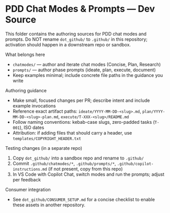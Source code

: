 # PDD Chat Modes & Prompts — Dev Source

This folder contains the authoring sources for PDD chat modes and prompts. Do NOT rename `dot_github/` to `.github/` in this repository; activation should happen in a downstream repo or sandbox.

What belongs here
- `chatmodes/` — author and iterate chat modes (Concise, Plan, Research)
- `prompts/` — author phase prompts (ideate, plan, execute, document)
- Keep examples minimal; include concrete file paths in the guidance you write

Authoring guidance
- Make small, focused changes per PR; describe intent and include example invocations
- Reference exact artifact paths: `ideate/YYYY-MM-DD-<slug>.md`, `plan/YYYY-MM-DD-<slug>-plan.md`, `execute/T-XXX-<slug>/README.md`
- Follow naming conventions: kebab-case slugs, zero-padded tasks (`T-001`), ISO dates
- Attribution: if adding files that should carry a header, use `templates/COPYRIGHT_HEADER.txt`

Testing changes (in a separate repo)
1) Copy `dot_github/` into a sandbox repo and rename to `.github/`
2) Commit `.github/chatmodes/*`, `.github/prompts/*`, `.github/copilot-instructions.md` (if not present, copy from this repo)
3) In VS Code with Copilot Chat, switch modes and run the prompts; adjust per feedback

Consumer integration
- See `dot_github/CONSUMER_SETUP.md` for a concise checklist to enable these assets in another repository.
